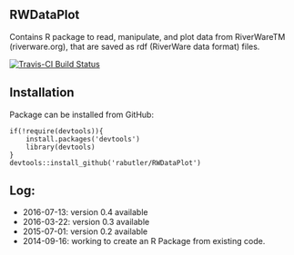 ## RWDataPlot

Contains R package to read, manipulate, and plot data from RiverWareTM (riverware.org), that are saved as rdf (RiverWare data format) files.  

[![Travis-CI Build Status](https://travis-ci.org/rabutler/RWDataPlot.svg?branch=master)](https://travis-ci.org/rabutler/RWDataPlot)

## Installation

Package can be installed from GitHub:

```
if(!require(devtools)){
	install.packages('devtools')
	library(devtools)
}
devtools::install_github('rabutler/RWDataPlot')
```

## Log:
* 2016-07-13: version 0.4 available
* 2016-03-22: version 0.3 available
* 2015-07-01: version 0.2 available
* 2014-09-16: working to create an R Package from existing code.

